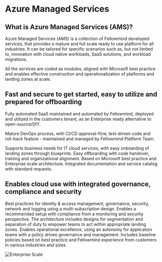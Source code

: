 # Azure Managed Services

## What is Azure Managed Services (AMS)?

Azure Managed Services (AMS) is a collection of Fellowmind developed services, that provides a mature and full scale ready
to use platform for all industries.
It can be tailored for specific scenarios such as, but not limited to, innovation with cloud native workloads, SaaS solutions, and workload migrations.

All the services are coded as modules, aligned with Microsoft best practice and enables effective construction and
operationalization of platforms and landing zones at scale.

## Fast and secure to get started, easy to utilize and prepared for offboarding

   Fully automated SaaS maintained and automated by Fellowmind, deployed and utilized in the customers tenant, as an Enterprise ready alternative to open-source/DIY.

  Mature DevOps process, with CI/CD approval-flow, test-driven code and roll-back feature - maintained and managed by Fellowmind Platform Team.

  Supports business needs for IT cloud services, with easy onboarding of landing zones through blueprints.
  Easy offboarding with code handover, training and organizational alignment.
  Based on Microsoft best practice and Enterprise scale architecture.
  Integrated documentation and service catalog with standard requests.

## Enables cloud use with integrated governance, compliance and security

  Best practices for identity & access management, governance, security, network and logging using a multi-subscription design.
  Enables a recommended setup with compliance from a monitoring and security perspective.
  The architecture includes designs for segmentation and separation of duty to empower teams to act within appropriate landing zones.
  Enables operational excellence, using an autonomy for application teams with a policy driven governance and management.
  Includes baseline policies based on best practice and Fellowmind experience from customers in various industries and sizes.

 ![Enterprise Scale](https://github.com/Azure/Enterprise-Scale/blob/main/docs/wiki/media/ESLZ.gif?raw=true)
